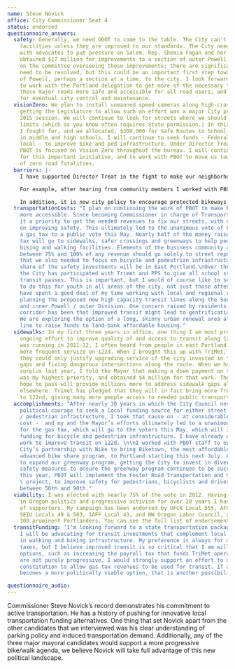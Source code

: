 ```yaml
---
name: Steve Novick
office: City Commissioner Seat 4
status: endorsed
questionnaire_answers:
  safety: Generally, we need ODOT to come to the table. The City can't take over the
    facilities unless they are improved to our standards. The City needs to work more
    with advocates to put pressure on Salem. Rep. Shemia Fagan and her colleagues
    obtained $17 million for improvements to a section of outer Powell, and I serve
    on the committee overseeing those improvements; there are significant issues that
    need to be resolved, but this could be an important first step toward transfer
    of Powell, perhaps a section at a time, to the city. I look forward to continuing
    to work with the Portland delegation to get more of the necessary funds to make
    these major roads more safe and accessible for all road users, and prepare them
    for eventual city control and maintenance.
  visionZero: We plan to install unmanned speed cameras along high-crash corridors;
    getting the Legislature to allow such an effort was a major City priority in the
    2015 session. We will continue to look for streets where we should reduce speed
    limits (which as you know often requires State permission.) In this year’s budget,
    I fought for, and we allocated, $300,000 for Safe Routes to School programming
    in middle and high schools. I will continue to seek funds - Federal, State, or
    local - to improve bike and ped infrastructure. Under Director Treat’s leadership,
    PBOT is focused on Vision Zero throughout the bureau. I will continue my support
    for this important initiative, and to work with PBOT to move us toward the goal
    of zero road fatalities.
  barriers: |-
    I have supported Director Treat in the fight to make our neighborhood greenway system safer and better for our citizens. I brought to council the first comprehensive look at greenways and how they are functioning. This comprehensive report has led, and will continue to lead to greater investment and construction of more diverters.

    For example, after hearing from community members I worked with PBOT to install additional diverters on Clinton which have led to a safer and more comfortable experience for all users in the road.

    In addition, it is now city policy to encourage protected bikeways in new development, and I have been a vocal proponent of this in our comprehensive plan discussions.
  transportationCosts: "I plan on continuing the work of PBOT to make biking and walking
    more accessible. Since becoming Commissioner in charge of Transportation I made
    it a priority to get the needed revenues to fix our streets, with a clear focus
    on improving safety. This ultimately led to the unanimous vote of Council to move
    a gas tax to a public vote this May. Nearly half of the money raised by the gas
    tax will go to sidewalks, safer crossings and greenways to help people access
    biking and walking facilities. Elements of the business community argued that
    between 75% and 100% of any revenue should go solely to street repair, but I insisted
    that we also needed to focus on bicycle and pedestrian infrastructure. The largest
    share of the safety investments will be in East Portland.\nOver the past few years,
    the City has participated with Trimet and PPS to give all school students free
    transit passes. This is important, but I would of course like to see us find funding
    to do this for youth in all areas of the city, not just those attending PPS. \n\nI
    have spent a good deal of my time working with local and regional colleagues in
    planning the proposed new high capacity transit lines along the Southwest Corridor
    and inner Powell / outer Division. One concern raised by residents along the Powell-Division
    corridor has been that improved transit might lead to gentrification and displacement.
    We are exploring the option of a long, skinny urban renewal area along the proposed
    line to raise funds to land-bank affordable housing."
  sidewalks: In my first three years in office, one thing I am most proud of is my
    ongoing effort to improve quality of and access to transit along 122d. When I
    was running in 2011-12, I often heard from people in east Portland that they needed
    more frequent service on 122d. When I brought this up with TriMet, they said that
    they could only justify upgrading service if the city invested in filling sidewalk
    gaps and fixing dangerous intersections along the route. When we had a budget
    surplus last year, I told the Mayor that making a down payment on those investments
    was my highest priority, and obtained $4 million for that work. The gas tax we
    hope to pass will provide millions more to address sidewalk gaps along 122d and
    elsewhere. Trimet has pledged that they will in fact bring more frequent service
    to 122nd, giving many more people access to needed public transportation.
  accomplishments: "After nearly 30 years in which the City Council never had the
    political courage to seek a local funding source for either street repair or bicycle
    / pedestrian infrastructure, I took that cause on - at considerable political
    cost -  and my and the Mayor’s efforts ultimately led to a unanimous council vote
    for the gas tax, which will go to the voters this May, which will include significant
    funding for bicycle and pedestrian infrastructure. I have already described my
    work to improve transit on 122d. \n\nI worked with PBOT staff to establish the
    City’s partnership with Nike to bring Biketown, the most affordable and technologically
    advanced bike share program, to Portland starting this next July. And I’ve worked
    to expand our greenway program, getting the City to invest in diverters and further
    safety measures to ensure the greenway program continues to be successful. \nLater
    this year, PBOT will implement the Foster Road Transportation and Streetscape
    \ project, to improve safety for pedestrians, bicyclists and drivers on Foster
    between 50th and 90th."
  viability: I was elected with nearly 75% of the vote in 2012. Having been active
    in Oregon politics and progressive activism for over 20 years I have a wide range
    of supporters. My campaign has been endorsed by UFCW Local 555, AFSCME Local 189,
    SEIU Locals 49 & 503, IAFF Local 43, and NW Oregon Labor Council, as well as over
    100 prominent Portlanders. You can see the full list of endorsements at www.novickforportland.org/endorsements
  transitFunding: 'I’m looking forward to a state transportation package in 2017 and
    I will be advocating for transit investments that complement local investments
    in walking and biking infrastructure. My preference is always for more progressive
    taxes, but I believe improved transit is so critical that I am willing to support
    options, such as increasing the payroll tax that funds TriMet operations, that
    are not purely progressive. I would strongly support an effort to amend the state
    constitution to allow gas tax revenues to be used for transit. If and when a VMT
    becomes a more politically viable option, that is another possibility. '

questionnaire_audio:
---
```

Commissioner Steve Novick’s record demonstrates his commitment to active transportation. He has a history of pushing for innovative local transportation funding alternatives. One thing that set Novick apart from the other candidates that we interviewed was his clear understanding of parking policy and induced transportation demand. Additionally, any of the three major mayoral candidates would support a more progressive bike/walk agenda, we believe Novick will take full advantage of this new political landscape.
